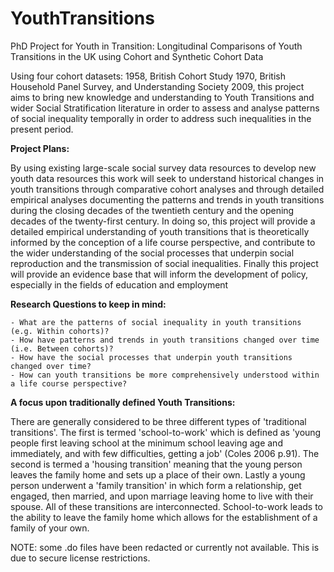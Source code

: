 # YouthTransitions
PhD Project for Youth in Transition: Longitudinal Comparisons of Youth Transitions in the UK using Cohort and Synthetic Cohort Data

Using four cohort datasets: 1958, British Cohort Study 1970, British Household Panel Survey, and Understanding Society 2009, this project aims to bring new knowledge and understanding to Youth Transitions and wider Social Stratification literature in order to assess and analyse patterns of social inequality temporally in order to address such inequalities in the present period. 


**Project Plans:** 

By using existing large-scale social survey data resources to develop new youth data resources this work will seek to understand historical changes in youth transitions through comparative cohort analyses and through detailed empirical analyses documenting the patterns and trends in youth transitions during the closing decades of the twentieth century and the opening decades of the twenty-first century. In doing so, this project will provide a detailed empirical understanding of youth transitions that is theoretically informed by the conception of a life course perspective, and contribute to the wider understanding of the social processes that underpin social reproduction and the transmission of social inequalities. Finally this project will provide an evidence base that will inform the development of policy, especially in the fields of education and employment 

**Research Questions to keep in mind:**

	- What are the patterns of social inequality in youth transitions (e.g. Within cohorts)?
	- How have patterns and trends in youth transitions changed over time (i.e. Between cohorts)?
	- How have the social processes that underpin youth transitions changed over time?
	- How can youth transitions be more comprehensively understood within a life course perspective?

**A focus upon traditionally defined Youth Transitions:**

There are generally considered to be three different types of 'traditional transitions'. The first is termed 'school-to-work' which is defined as 'young people first leaving school at the minimum school leaving age and immediately, and with few difficulties, getting a job' (Coles 2006 p.91). The second is termed a 'housing transition' meaning that the young person leaves the family home and sets up a place of their own. Lastly a young person underwent a 'family transition' in which form a relationship, get engaged, then married, and upon marriage leaving home to live with their spouse. All of these transitions are interconnected. School-to-work leads to the ability to leave the family home which allows for the establishment of a family of your own. 



NOTE: some .do files have been redacted or currently not available. This is due to secure license restrictions. 
